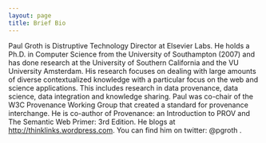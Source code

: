 ```yaml
---
layout: page
title: Brief Bio
---
```


Paul Groth is Distruptive Technology Director at Elsevier Labs. He holds a Ph.D. in Computer Science from the University of Southampton (2007) and has done research at the University of Southern California and the VU University Amsterdam. His research focuses on dealing with large amounts of diverse contextualized knowledge with a particular focus on the web and science applications. This includes research in data provenance, data science, data integration and knowledge sharing. Paul was co-chair of the W3C Provenance Working Group that created a standard for provenance interchange. He is co-author of Provenance: an Introduction to PROV and The Semantic Web Primer: 3rd Edition. He blogs at http://thinklinks.wordpress.com. You can find him on twitter: @pgroth .
